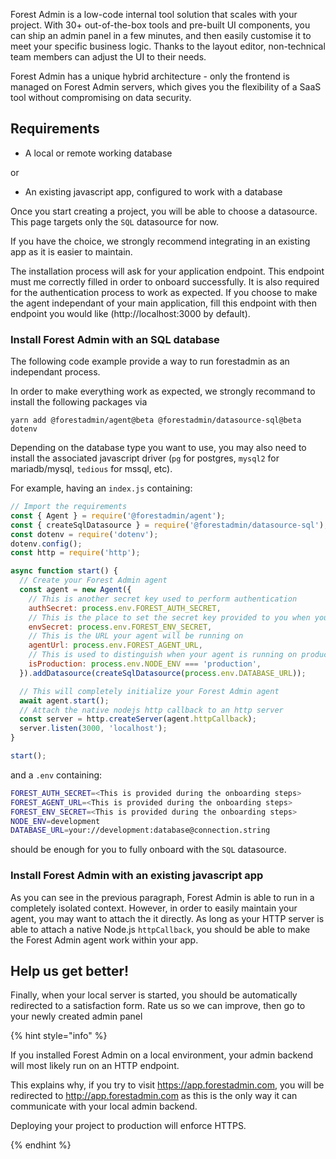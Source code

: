Forest Admin is a low-code internal tool solution that scales with your project. With 30+ out-of-the-box tools and pre-built UI components, you can ship an admin panel in a few minutes, and then easily customise it to meet your specific business logic. Thanks to the layout editor, non-technical team members can adjust the UI to their needs.

Forest Admin has a unique hybrid architecture - only the frontend is managed on Forest Admin servers, which gives you the flexibility of a SaaS tool without compromising on data security.

## Requirements

- A local or remote working database

or

- An existing javascript app, configured to work with a database

Once you start creating a project, you will be able to choose a datasource. This page targets only the `SQL` datasource for now.

If you have the choice, we strongly recommend integrating in an existing app as it is easier to maintain.

The installation process will ask for your application endpoint. This endpoint must me correctly filled in order to onboard successfully. It is also required for the authentication process to work as expected. If you choose to make the agent independant of your main application, fill this endpoint with then endpoint you would like (http://localhost:3000 by default).

### Install Forest Admin with an SQL database

The following code example provide a way to run forestadmin as an independant process.

In order to make everything work as expected, we strongly recommand to install the following packages via

`yarn add @forestadmin/agent@beta @forestadmin/datasource-sql@beta dotenv`

Depending on the database type you want to use, you may also need to install the associated javascript driver (`pg` for postgres, `mysql2` for mariadb/mysql, `tedious` for mssql, etc).

For example, having an `index.js` containing:

```javascript
// Import the requirements
const { Agent } = require('@forestadmin/agent');
const { createSqlDatasource } = require('@forestadmin/datasource-sql');
const dotenv = require('dotenv');
dotenv.config();
const http = require('http');

async function start() {
  // Create your Forest Admin agent
  const agent = new Agent({
    // This is another secret key used to perform authentication
    authSecret: process.env.FOREST_AUTH_SECRET,
    // This is the place to set the secret key provided to you when you onboard. This identifies your environment and your project. In this snippet, our `envSecret` is stored as an environment variable
    envSecret: process.env.FOREST_ENV_SECRET,
    // This is the URL your agent will be running on
    agentUrl: process.env.FOREST_AGENT_URL,
    // This is used to distinguish when your agent is running on production
    isProduction: process.env.NODE_ENV === 'production',
  }).addDatasource(createSqlDatasource(process.env.DATABASE_URL));

  // This will completely initialize your Forest Admin agent
  await agent.start();
  // Attach the native nodejs http callback to an http server
  const server = http.createServer(agent.httpCallback);
  server.listen(3000, 'localhost');
}

start();
```

and a `.env` containing:

```bash
FOREST_AUTH_SECRET=<This is provided during the onboarding steps>
FOREST_AGENT_URL=<This is provided during the onboarding steps>
FOREST_ENV_SECRET=<This is provided during the onboarding steps>
NODE_ENV=development
DATABASE_URL=your://development:database@connection.string
```

should be enough for you to fully onboard with the `SQL` datasource.

### Install Forest Admin with an existing javascript app

As you can see in the previous paragraph, Forest Admin is able to run in a completely isolated context. However, in order to easily maintain your agent, you may want to attach the it directly. As long as your HTTP server is able to attach a native Node.js `httpCallback`, you should be able to make the Forest Admin agent work within your app.

## Help us get better!

Finally, when your local server is started, you should be automatically redirected to a satisfaction form. Rate us so we can improve, then go to your newly created admin panel

{% hint style="info" %}

If you installed Forest Admin on a local environment, your admin backend will most likely run on an HTTP endpoint.

This explains why, if you try to visit https://app.forestadmin.com, you will be redirected to http://app.forestadmin.com as this is the only way it can communicate with your local admin backend.

Deploying your project to production will enforce HTTPS.

{% endhint %}
